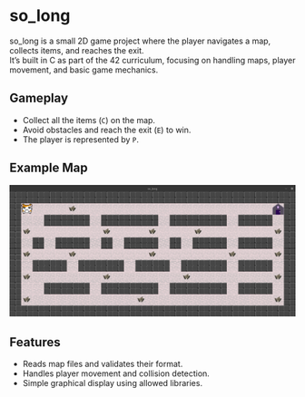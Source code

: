 # so_long

so_long is a small 2D game project where the player navigates a map, collects items, and reaches the exit.  
It’s built in C as part of the 42 curriculum, focusing on handling maps, player movement, and basic game mechanics.

## Gameplay

- Collect all the items (`C`) on the map.
- Avoid obstacles and reach the exit (`E`) to win.
- The player is represented by `P`.

## Example Map

![So_long Map Example](images/so_long.png)

## Features

- Reads map files and validates their format.
- Handles player movement and collision detection.
- Simple graphical display using allowed libraries.
